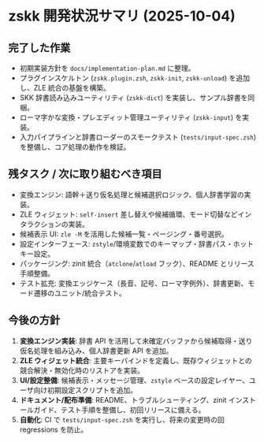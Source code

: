 # zskk 開発状況サマリ (2025-10-04)

## 完了した作業
- 初期実装方針を `docs/implementation-plan.md` に整理。
- プラグインスケルトン (`zskk.plugin.zsh`, `zskk-init`, `zskk-unload`) を追加し、ZLE 統合の基盤を構築。
- SKK 辞書読み込みユーティリティ (`zskk-dict`) を実装し、サンプル辞書を同梱。
- ローマ字かな変換・プレエディット管理ユーティリティ (`zskk-input`) を実装。
- 入力パイプラインと辞書ローダーのスモークテスト (`tests/input-spec.zsh`) を整備し、コア処理の動作を検証。

## 残タスク / 次に取り組むべき項目
- 変換エンジン: 語幹＋送り仮名処理と候補選択ロジック、個人辞書学習の実装。
- ZLE ウィジェット: `self-insert` 差し替えや候補循環、モード切替などインタラクションの実装。
- 候補表示 UI: `zle -M` を活用した候補一覧・ページング・番号選択。
- 設定インターフェース: `zstyle`/環境変数でのキーマップ・辞書パス・ホットキー設定。
- パッケージング: zinit 統合（`atclone`/`atload` フック）、README とリリース手順整備。
- テスト拡充: 変換エッジケース（長音、記号、ローマ字例外）、辞書更新、モード遷移のユニット/統合テスト。

## 今後の方針
1. **変換エンジン実装**: 辞書 API を活用して未確定バッファから候補取得・送り仮名処理を組み込み、個人辞書更新 API を追加。
2. **ZLE ウィジェット統合**: 主要キーバインドを定義し、既存ウィジェットとの競合解決・無効化時のリストアを実装。
3. **UI/設定整備**: 候補表示・メッセージ管理、`zstyle` ベースの設定レイヤー、ユーザ向け初期設定スクリプトを追加。
4. **ドキュメント/配布準備**: README、トラブルシューティング、zinit インストールガイド、テスト手順を整備し、初回リリースに備える。
5. **自動化**: CI で `tests/input-spec.zsh` を実行し、将来の変更時の回 regressions を防止。
